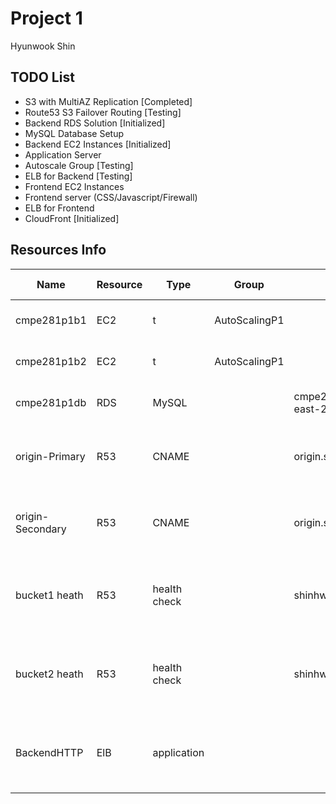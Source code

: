 # Project 1 

Hyunwook Shin

## TODO List
- S3 with MultiAZ Replication [Completed]
- Route53 S3 Failover Routing [Testing]
- Backend RDS Solution [Initialized]
- MySQL Database Setup
- Backend EC2 Instances [Initialized]
- Application Server
- Autoscale Group [Testing]
- ELB for Backend [Testing]
- Frontend EC2 Instances
- Frontend server (CSS/Javascript/Firewall)
- ELB for Frontend
- CloudFront [Initialized]

## Resources Info
Name | Resource | Type | Group | Public DNS | Private IP | Public IP | Availability Zone | Comment 
-- | -- | -- | -- | -- | -- | -- | -- | --
cmpe281p1b1 | EC2 | t | AutoScalingP1 || 172.31.8.190 | 13.58.128.114 |  us-east-2b | Compute Resource 1
cmpe281p1b2 | EC2 | t | AutoScalingP1 || 172.31.9.104 | 18.216.74.19 |  us-east-2a | Compute Resource 2
cmpe281p1db | RDS | MySQL || cmpe281p1db.cmqx6tpknayx.us-east-2.rds.amazonaws.com ||| us-east-2a | MySQL RDS Server
origin-Primary | R53 | CNAME || origin.shincloudhw.info | shinhw2b1.s3.amazonaws.com ||| Origin Primary Failover Routing Policy
origin-Secondary | R53 | CNAME || origin.shincloudhw.info | shinhw2b2.s3.amazonaws.com ||| Origin Secondary Failover Routing Policy
bucket1 heath | R53 | health check | | shinhw2b1.s3.amazonaws.com |||| TCP Port 80 Health check on primary origin bucket
bucket2 heath | R53 | health check | | shinhw2b2.s3.amazonaws.com |||| TCP Port 80 Health check on secondary origin bucket
BackendHTTP | ElB | application | | ||| us-east-2a, us-east-2b | ELB for Backend EC2 instances (b1 and b2)
